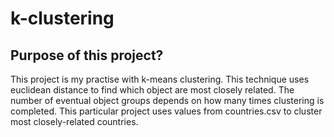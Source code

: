 # k-clustering
## Purpose of this project?
This project is my practise with k-means clustering. This technique uses euclidean distance to find which object are most closely related. The number of eventual object groups depends on how many times clustering is completed. This particular project uses values from countries.csv to cluster most closely-related countries.

